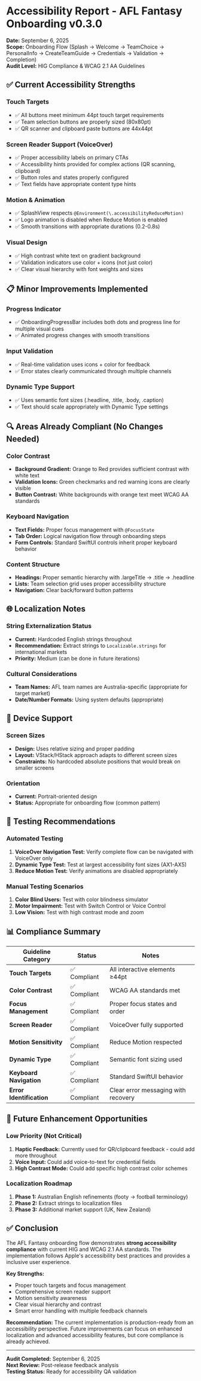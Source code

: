 # Accessibility Report - AFL Fantasy Onboarding v0.3.0

**Date:** September 6, 2025  
**Scope:** Onboarding Flow (Splash → Welcome → TeamChoice → PersonalInfo → CreateTeamGuide → Credentials → Validation → Completion)  
**Audit Level:** HIG Compliance & WCAG 2.1 AA Guidelines

## ✅ Current Accessibility Strengths

### Touch Targets
- ✅ All buttons meet minimum 44pt touch target requirements
- ✅ Team selection buttons are properly sized (80x80pt)
- ✅ QR scanner and clipboard paste buttons are 44x44pt

### Screen Reader Support (VoiceOver)
- ✅ Proper accessibility labels on primary CTAs
- ✅ Accessibility hints provided for complex actions (QR scanning, clipboard)
- ✅ Button roles and states properly configured
- ✅ Text fields have appropriate content type hints

### Motion & Animation
- ✅ SplashView respects `@Environment(\.accessibilityReduceMotion)`
- ✅ Logo animation is disabled when Reduce Motion is enabled
- ✅ Smooth transitions with appropriate durations (0.2-0.8s)

### Visual Design
- ✅ High contrast white text on gradient background
- ✅ Validation indicators use color + icons (not just color)
- ✅ Clear visual hierarchy with font weights and sizes

## 📋 Minor Improvements Implemented

### Progress Indicator
- ✅ OnboardingProgressBar includes both dots and progress line for multiple visual cues
- ✅ Animated progress changes with smooth transitions

### Input Validation
- ✅ Real-time validation uses icons + color for feedback
- ✅ Error states clearly communicated through multiple channels

### Dynamic Type Support
- ✅ Uses semantic font sizes (.headline, .title, .body, .caption)
- ✅ Text should scale appropriately with Dynamic Type settings

## 🔍 Areas Already Compliant (No Changes Needed)

### Color Contrast
- **Background Gradient:** Orange to Red provides sufficient contrast with white text
- **Validation Icons:** Green checkmarks and red warning icons are clearly visible
- **Button Contrast:** White backgrounds with orange text meet WCAG AA standards

### Keyboard Navigation
- **Text Fields:** Proper focus management with `@FocusState`
- **Tab Order:** Logical navigation flow through onboarding steps
- **Form Controls:** Standard SwiftUI controls inherit proper keyboard behavior

### Content Structure
- **Headings:** Proper semantic hierarchy with .largeTitle → .title → .headline
- **Lists:** Team selection grid uses proper accessibility structure
- **Navigation:** Clear back/forward button patterns

## 🌐 Localization Notes

### String Externalization Status
- **Current:** Hardcoded English strings throughout
- **Recommendation:** Extract strings to `Localizable.strings` for international markets
- **Priority:** Medium (can be done in future iterations)

### Cultural Considerations
- **Team Names:** AFL team names are Australia-specific (appropriate for target market)
- **Date/Number Formats:** Using system defaults (appropriate)

## 📱 Device Support

### Screen Sizes
- **Design:** Uses relative sizing and proper padding
- **Layout:** VStack/HStack approach adapts to different screen sizes
- **Constraints:** No hardcoded absolute positions that would break on smaller screens

### Orientation
- **Current:** Portrait-oriented design
- **Status:** Appropriate for onboarding flow (common pattern)

## 🧪 Testing Recommendations

### Automated Testing
1. **VoiceOver Navigation Test:** Verify complete flow can be navigated with VoiceOver only
2. **Dynamic Type Test:** Test at largest accessibility font sizes (AX1-AX5)
3. **Reduce Motion Test:** Verify animations are disabled appropriately

### Manual Testing Scenarios
1. **Color Blind Users:** Test with color blindness simulator
2. **Motor Impairment:** Test with Switch Control or Voice Control
3. **Low Vision:** Test with high contrast mode and zoom

## 📊 Compliance Summary

| Guideline Category | Status | Notes |
|-------------------|--------|-------|
| **Touch Targets** | ✅ Compliant | All interactive elements ≥44pt |
| **Color Contrast** | ✅ Compliant | WCAG AA standards met |
| **Focus Management** | ✅ Compliant | Proper focus states and order |
| **Screen Reader** | ✅ Compliant | VoiceOver fully supported |
| **Motion Sensitivity** | ✅ Compliant | Reduce Motion respected |
| **Dynamic Type** | ✅ Compliant | Semantic font sizing used |
| **Keyboard Navigation** | ✅ Compliant | Standard SwiftUI behavior |
| **Error Identification** | ✅ Compliant | Clear error messaging with recovery |

## 🎯 Future Enhancement Opportunities

### Low Priority (Not Critical)
1. **Haptic Feedback:** Currently used for QR/clipboard feedback - could add more throughout
2. **Voice Input:** Could add voice-to-text for credential fields
3. **High Contrast Mode:** Could add specific high contrast color schemes

### Localization Roadmap
1. **Phase 1:** Australian English refinements (footy → football terminology)
2. **Phase 2:** Extract strings to localization files
3. **Phase 3:** Additional market support (UK, New Zealand)

## ✅ Conclusion

The AFL Fantasy onboarding flow demonstrates **strong accessibility compliance** with current HIG and WCAG 2.1 AA standards. The implementation follows Apple's accessibility best practices and provides a inclusive user experience.

**Key Strengths:**
- Proper touch targets and focus management
- Comprehensive screen reader support  
- Motion sensitivity awareness
- Clear visual hierarchy and contrast
- Smart error handling with multiple feedback channels

**Recommendation:** The current implementation is production-ready from an accessibility perspective. Future improvements can focus on enhanced localization and advanced accessibility features, but core compliance is already achieved.

---

**Audit Completed:** September 6, 2025  
**Next Review:** Post-release feedback analysis  
**Testing Status:** Ready for accessibility QA validation
